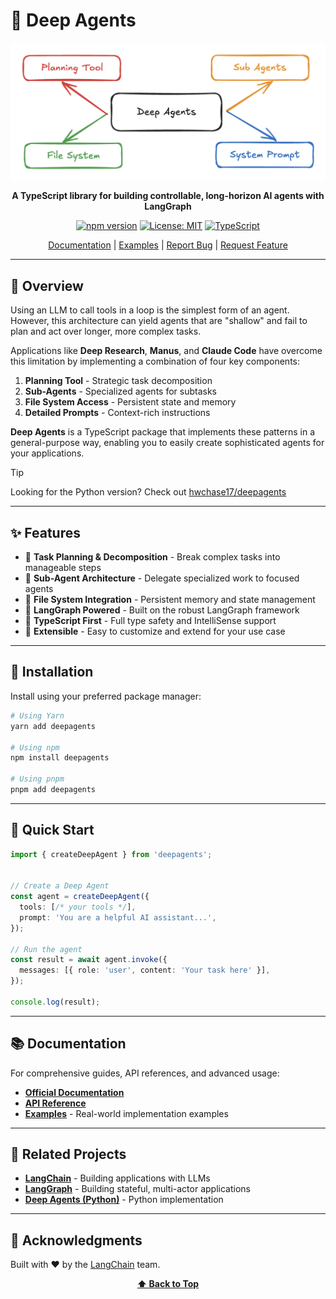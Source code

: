 # 🧠 Deep Agents

<div align="center">

![Deep Agents](deep_agents.png)

**A TypeScript library for building controllable, long-horizon AI agents with LangGraph**

[![npm version](https://img.shields.io/npm/v/deepagents.svg)](https://www.npmjs.com/package/deepagents)
[![License: MIT](https://img.shields.io/badge/License-MIT-yellow.svg)](https://opensource.org/licenses/MIT)
[![TypeScript](https://img.shields.io/badge/TypeScript-5.0+-blue.svg)](https://www.typescriptlang.org/)

[Documentation](https://docs.langchain.com/labs/deep-agents/overview) | [Examples](./examples) | [Report Bug](https://github.com/langchain-ai/deepagentsjs/issues) | [Request Feature](https://github.com/langchain-ai/deepagentsjs/issues)

</div>

---

## 📖 Overview

Using an LLM to call tools in a loop is the simplest form of an agent. However, this architecture can yield agents that are "shallow" and fail to plan and act over longer, more complex tasks. 

Applications like **Deep Research**, **Manus**, and **Claude Code** have overcome this limitation by implementing a combination of four key components:

1. **Planning Tool** - Strategic task decomposition
2. **Sub-Agents** - Specialized agents for subtasks
3. **File System Access** - Persistent state and memory
4. **Detailed Prompts** - Context-rich instructions

**Deep Agents** is a TypeScript package that implements these patterns in a general-purpose way, enabling you to easily create sophisticated agents for your applications.

> [!TIP]
> Looking for the Python version? Check out [hwchase17/deepagents](https://github.com/hwchase17/deepagents)

---

## ✨ Features

- 🎯 **Task Planning & Decomposition** - Break complex tasks into manageable steps
- 🤖 **Sub-Agent Architecture** - Delegate specialized work to focused agents
- 💾 **File System Integration** - Persistent memory and state management
- 🔄 **LangGraph Powered** - Built on the robust LangGraph framework
- 📝 **TypeScript First** - Full type safety and IntelliSense support
- 🔌 **Extensible** - Easy to customize and extend for your use case

---

## 🚀 Installation

Install using your preferred package manager:

```bash
# Using Yarn
yarn add deepagents

# Using npm
npm install deepagents

# Using pnpm
pnpm add deepagents
```

---

## 🏁 Quick Start

```typescript
import { createDeepAgent } from 'deepagents';


// Create a Deep Agent
const agent = createDeepAgent({
  tools: [/* your tools */],
  prompt: 'You are a helpful AI assistant...',
});

// Run the agent
const result = await agent.invoke({
  messages: [{ role: 'user', content: 'Your task here' }],
});

console.log(result);
```

---

## 📚 Documentation

For comprehensive guides, API references, and advanced usage:

- **[Official Documentation](https://docs.langchain.com/labs/deep-agents/overview)**
- **[API Reference](https://docs.langchain.com/labs/deep-agents/api)**
- **[Examples](./examples)** - Real-world implementation examples

---



## 🔗 Related Projects

- **[LangChain](https://github.com/langchain-ai/langchainjs)** - Building applications with LLMs
- **[LangGraph](https://github.com/langchain-ai/langgraphjs)** - Building stateful, multi-actor applications
- **[Deep Agents (Python)](https://github.com/hwchase17/deepagents)** - Python implementation

---

## 🙏 Acknowledgments

Built with ❤️ by the [LangChain](https://github.com/langchain-ai) team.

<div align="center">

**[⬆ Back to Top](#-deep-agents)**

</div>
